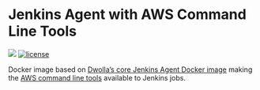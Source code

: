 # Jenkins Agent with AWS Command Line Tools

[![](https://images.microbadger.com/badges/image/dwolla/jenkins-agent-awscli.svg)](https://microbadger.com/images/dwolla/jenkins-agent-awscli)
[![license](https://img.shields.io/github/license/dwolla/jenkins-agent-docker-awscli.svg?style=flat-square)](https://github.com/Dwolla/jenkins-agent-docker-awscli/blob/master/LICENSE)

Docker image based on [Dwolla’s core Jenkins Agent Docker image](https://github.com/Dwolla/jenkins-agent-docker-core) making the [AWS command line tools](https://aws.amazon.com/cli/) available to Jenkins jobs.
